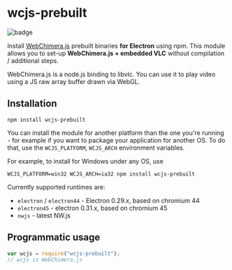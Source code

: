 # wcjs-prebuilt

![badge](https://nodei.co/npm/wcjs-prebuilt.png?downloads=true)

Install [WebChimera.js](http://github.com/RSATom/WebChimera.js) prebuilt binaries **for Electron** using npm. This module allows you to set-up **WebChimera.js + embedded VLC** without compilation / additional steps.

WebChimera.js is a node.js binding to libvlc. You can use it to play video using a JS raw array buffer drawn via WebGL.


## Installation

```
npm install wcjs-prebuilt
```

You can install the module for another platform than the one you're running - for example if you want to package your application for another OS. To do that, use the ``WCJS_PLATFORM``, ``WCJS_ARCH`` environment variables.

For example, to install for Windows under any OS, use
```
WCJS_PLATFORM=win32 WCJS_ARCH=ia32 npm install wcjs-prebuilt
```

Currently supported runtimes are:
* ``electron`` / ``electron44`` - Electron 0.29.x, based on chromium 44
* ``electron45`` - electron 0.31.x, based on chromium 45
* ``nwjs`` - latest NW.js

## Programmatic usage
```javascript
var wcjs = require("wcjs-prebuilt");
// wcjs is WebChimera.js
```
